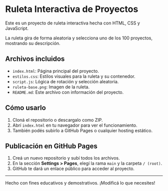 # Ruleta Interactiva de Proyectos

Este es un proyecto de ruleta interactiva hecha con HTML, CSS y JavaScript.

La ruleta gira de forma aleatoria y selecciona uno de los 100 proyectos, mostrando su descripción.

## Archivos incluidos

- `index.html`: Página principal del proyecto.
- `estilos.css`: Estilos visuales para la ruleta y su contenedor.
- `script.js`: Lógica de rotación y selección aleatoria.
- `ruleta-base.png`: Imagen de la ruleta.
- `README.md`: Este archivo con información del proyecto.

## Cómo usarlo

1. Cloná el repositorio o descargalo como ZIP.
2. Abrí `index.html` en tu navegador para ver el funcionamiento.
3. También podés subirlo a GitHub Pages o cualquier hosting estático.

## Publicación en GitHub Pages

1. Creá un nuevo repositorio y subí todos los archivos.
2. En la sección **Settings > Pages**, elegí la rama `main` y la carpeta `/ (root)`.
3. GitHub te dará un enlace público para acceder al proyecto.

---

Hecho con fines educativos y demostrativos. ¡Modificá lo que necesites!
